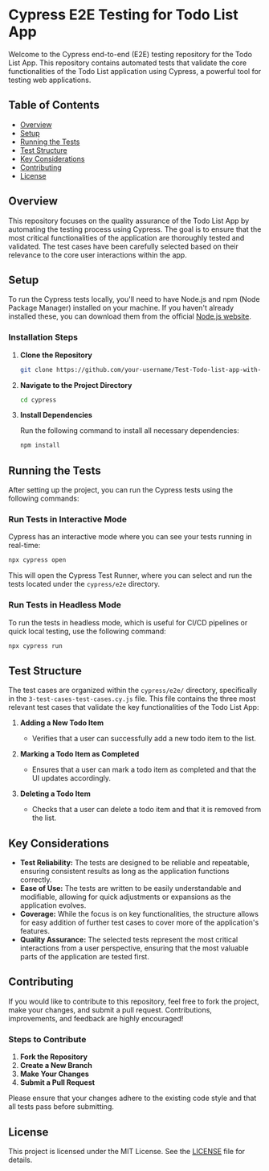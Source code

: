 
# Cypress E2E Testing for Todo List App

Welcome to the Cypress end-to-end (E2E) testing repository for the Todo List App. This repository contains automated tests that validate the core functionalities of the Todo List application using Cypress, a powerful tool for testing web applications.

## Table of Contents

- [Overview](#overview)
- [Setup](#setup)
- [Running the Tests](#running-the-tests)
- [Test Structure](#test-structure)
- [Key Considerations](#key-considerations)
- [Contributing](#contributing)
- [License](#license)

## Overview

This repository focuses on the quality assurance of the Todo List App by automating the testing process using Cypress. The goal is to ensure that the most critical functionalities of the application are thoroughly tested and validated. The test cases have been carefully selected based on their relevance to the core user interactions within the app.

## Setup

To run the Cypress tests locally, you'll need to have Node.js and npm (Node Package Manager) installed on your machine. If you haven't already installed these, you can download them from the official [Node.js website](https://nodejs.org/).

### Installation Steps

1. **Clone the Repository**

   ```bash
   git clone https://github.com/your-username/Test-Todo-list-app-with-Cypress.io
   ```

2. **Navigate to the Project Directory**

   ```bash
   cd cypress
   ```

3. **Install Dependencies**

   Run the following command to install all necessary dependencies:

   ```bash
   npm install
   ```

## Running the Tests

After setting up the project, you can run the Cypress tests using the following commands:

### Run Tests in Interactive Mode

Cypress has an interactive mode where you can see your tests running in real-time:

```bash
npx cypress open
```

This will open the Cypress Test Runner, where you can select and run the tests located under the `cypress/e2e` directory.

### Run Tests in Headless Mode

To run the tests in headless mode, which is useful for CI/CD pipelines or quick local testing, use the following command:

```bash
npx cypress run
```

## Test Structure

The test cases are organized within the `cypress/e2e/` directory, specifically in the `3-test-cases-test-cases.cy.js` file. This file contains the three most relevant test cases that validate the key functionalities of the Todo List App:

1. **Adding a New Todo Item**
   - Verifies that a user can successfully add a new todo item to the list.

2. **Marking a Todo Item as Completed**
   - Ensures that a user can mark a todo item as completed and that the UI updates accordingly.

3. **Deleting a Todo Item**
   - Checks that a user can delete a todo item and that it is removed from the list.

## Key Considerations

- **Test Reliability:** The tests are designed to be reliable and repeatable, ensuring consistent results as long as the application functions correctly.
- **Ease of Use:** The tests are written to be easily understandable and modifiable, allowing for quick adjustments or expansions as the application evolves.
- **Coverage:** While the focus is on key functionalities, the structure allows for easy addition of further test cases to cover more of the application's features.
- **Quality Assurance:** The selected tests represent the most critical interactions from a user perspective, ensuring that the most valuable parts of the application are tested first.

## Contributing

If you would like to contribute to this repository, feel free to fork the project, make your changes, and submit a pull request. Contributions, improvements, and feedback are highly encouraged!

### Steps to Contribute

1. **Fork the Repository**
2. **Create a New Branch**
3. **Make Your Changes**
4. **Submit a Pull Request**

Please ensure that your changes adhere to the existing code style and that all tests pass before submitting.

## License

This project is licensed under the MIT License. See the [LICENSE](LICENSE) file for details.
